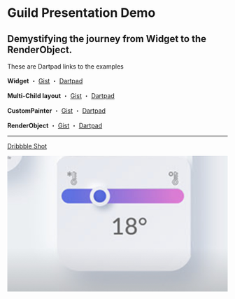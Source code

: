 # Guild Presentation Demo

## Demystifying the journey from Widget to the RenderObject.

These are Dartpad links to the examples

**Widget** ・ [Gist](https://gist.github.com/jogboms/611fa584c0ed332bd7298e3d863b20ee) ・ [Dartpad](https://dartpad.dev/611fa584c0ed332bd7298e3d863b20ee)

**Multi-Child layout** ・ [Gist](https://gist.github.com/jogboms/1c969075f50b6155ff7b7aab9b1e171a) ・ [Dartpad](https://dartpad.dev/1c969075f50b6155ff7b7aab9b1e171a)

**CustomPainter** ・ [Gist](https://gist.github.com/jogboms/9a347da5ae1b6ae41d5d2075dfafa9b7) ・ [Dartpad](https://dartpad.dev/9a347da5ae1b6ae41d5d2075dfafa9b7)

**RenderObject** ・ [Gist](https://gist.github.com/jogboms/4b69fcd642e0179eb32dcd86dec87656) ・ [Dartpad](https://dartpad.dev/4b69fcd642e0179eb32dcd86dec87656)

---
[Dribbble Shot](https://www.behance.net/gallery/94673149/Smart-Home-Neumorphism-app-concept?tracking_source=curated_tools_xd)

<img src="./reference.jpg" width="520" />
